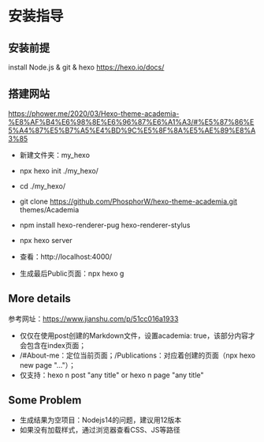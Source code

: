 # 安装指导

## 安装前提

install Node.js & git & hexo https://hexo.io/docs/

## 搭建网站

https://phower.me/2020/03/Hexo-theme-academia-%E8%AF%B4%E6%98%8E%E6%96%87%E6%A1%A3/#%E5%87%86%E5%A4%87%E5%B7%A5%E4%BD%9C%E5%8F%8A%E5%AE%89%E8%A3%85


- 新建文件夹：my_hexo
- npx hexo init ./my_hexo/
- cd ./my_hexo/
- git clone https://github.com/PhosphorW/hexo-theme-academia.git themes/Academia
- npm install hexo-renderer-pug hexo-renderer-stylus

- npx hexo server
- 查看：http://localhost:4000/
- 生成最后Public页面：npx hexo g

## More details

参考网址：https://www.jianshu.com/p/51cc016a1933

- 仅仅在使用post创建的Markdown文件，设置academia: true，该部分内容才会包含在index页面；
- /#About-me：定位当前页面；/Publications：对应着创建的页面（npx hexo new page "..."）； 
- 仅支持：hexo n post "any title" or hexo n page "any title"

## Some Problem

- 生成结果为空项目：Nodejs14的问题，建议用12版本
- 如果没有加载样式，通过浏览器查看CSS、JS等路径